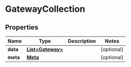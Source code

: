 
# GatewayCollection

## Properties
Name | Type | Description | Notes
------------ | ------------- | ------------- | -------------
**data** | [**List&lt;Gateway&gt;**](Gateway.md) |  |  [optional]
**meta** | [**Meta**](Meta.md) |  |  [optional]



